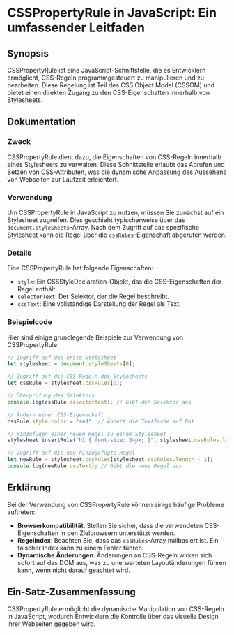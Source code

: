 <!--
Meta Description: # CSSPropertyRule in JavaScript: Ein umfassender Leitfaden ## Synopsis CSSPropertyRule ist eine JavaScript-Schnittstelle, die es Entwicklern ermöglich...
Meta Keywords: die, css, stylesheet, csspropertyrule, das
-->

# CSSPropertyRule in JavaScript: Ein umfassender Leitfaden

## Synopsis
CSSPropertyRule ist eine JavaScript-Schnittstelle, die es Entwicklern ermöglicht, CSS-Regeln programmgesteuert zu manipulieren und zu bearbeiten. Diese Regelung ist Teil des CSS Object Model (CSSOM) und bietet einen direkten Zugang zu den CSS-Eigenschaften innerhalb von Stylesheets.

## Dokumentation
### Zweck
CSSPropertyRule dient dazu, die Eigenschaften von CSS-Regeln innerhalb eines Stylesheets zu verwalten. Diese Schnittstelle erlaubt das Abrufen und Setzen von CSS-Attributen, was die dynamische Anpassung des Aussehens von Webseiten zur Laufzeit erleichtert.

### Verwendung
Um CSSPropertyRule in JavaScript zu nutzen, müssen Sie zunächst auf ein Stylesheet zugreifen. Dies geschieht typischerweise über das `document.styleSheets`-Array. Nach dem Zugriff auf das spezifische Stylesheet kann die Regel über die `cssRules`-Eigenschaft abgerufen werden.

### Details
Eine CSSPropertyRule hat folgende Eigenschaften:
- `style`: Ein CSSStyleDeclaration-Objekt, das die CSS-Eigenschaften der Regel enthält.
- `selectorText`: Der Selektor, der die Regel beschreibt.
- `cssText`: Eine vollständige Darstellung der Regel als Text.

### Beispielcode
Hier sind einige grundlegende Beispiele zur Verwendung von CSSPropertyRule:

```javascript
// Zugriff auf das erste Stylesheet
let stylesheet = document.styleSheets[0];

// Zugriff auf die CSS-Regeln des Stylesheets
let cssRule = stylesheet.cssRules[0];

// Überprüfung des Selektors
console.log(cssRule.selectorText); // Gibt den Selektor aus

// Ändern einer CSS-Eigenschaft
cssRule.style.color = "red"; // Ändert die Textfarbe auf Rot
```

```javascript
// Hinzufügen einer neuen Regel zu einem Stylesheet
stylesheet.insertRule("h1 { font-size: 24px; }", stylesheet.cssRules.length);

// Zugriff auf die neu hinzugefügte Regel
let newRule = stylesheet.cssRules[stylesheet.cssRules.length - 1];
console.log(newRule.cssText); // Gibt die neue Regel aus
```

## Erklärung
Bei der Verwendung von CSSPropertyRule können einige häufige Probleme auftreten:
- **Browserkompatibilität**: Stellen Sie sicher, dass die verwendeten CSS-Eigenschaften in den Zielbrowsern unterstützt werden.
- **Regelindex**: Beachten Sie, dass das `cssRules`-Array nullbasiert ist. Ein falscher Index kann zu einem Fehler führen.
- **Dynamische Änderungen**: Änderungen an CSS-Regeln wirken sich sofort auf das DOM aus, was zu unerwarteten Layoutänderungen führen kann, wenn nicht darauf geachtet wird.

## Ein-Satz-Zusammenfassung
CSSPropertyRule ermöglicht die dynamische Manipulation von CSS-Regeln in JavaScript, wodurch Entwicklern die Kontrolle über das visuelle Design ihrer Webseiten gegeben wird.